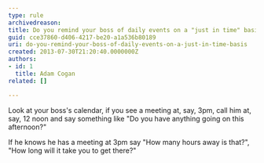 ```yaml
---
type: rule
archivedreason: 
title: Do you remind your boss of daily events on a "just in time" basis?
guid: cce37860-d406-4217-be20-a1a536b80189
uri: do-you-remind-your-boss-of-daily-events-on-a-just-in-time-basis
created: 2013-07-30T21:20:40.0000000Z
authors:
- id: 1
  title: Adam Cogan
related: []

---
```


Look at your boss's calendar, if you see a meeting at, say, 3pm, call him at, say, 12 noon and say something like "Do you have anything going on this afternoon?"

<!--endintro-->

If he knows he has a meeting at 3pm say "How many hours away is that?", "How long will it take you to get there?"

